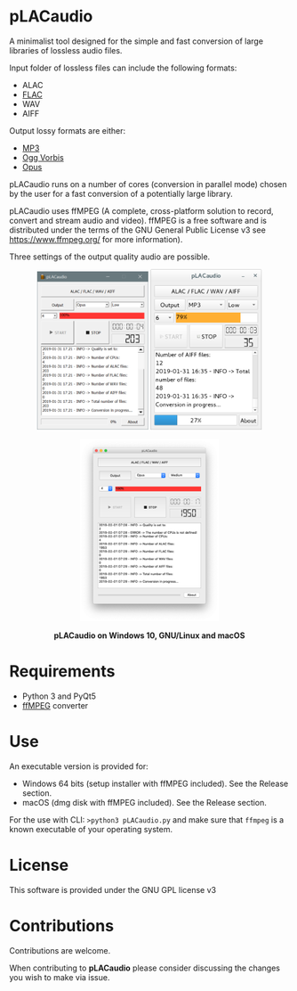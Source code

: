 # pLACaudio

A minimalist tool designed for the simple and fast conversion of large libraries of lossless audio files.

Input folder of lossless files can include the following formats:
- ALAC
- [FLAC](https://xiph.org/flac/)
- WAV
- AIFF

Output lossy formats are either:
- [MP3](http://lame.sourceforge.net/)
- [Ogg Vorbis](https://xiph.org/vorbis/)
- [Opus](http://opus-codec.org/)

pLACaudio runs on a number of cores (conversion in parallel mode) chosen by the user for a fast conversion of a potentially large library.

pLACaudio uses ffMPEG (A complete, cross-platform solution to record, convert and stream audio and video). ffMPEG is a free software and is distributed under the terms of the GNU General Public License v3 see https://www.ffmpeg.org/ for more information).

Three settings of the output quality audio are possible.

<p align="center">
  <img src="./img/Windows_win10.png" width="200"/>
  <img src="./img/Windows_linux.png" width="200"/>
</p>
<p align="center">
  <img src="./img/Windows_macOS.png" width="250"/>
</p>
<p align="center">
   <b>pLACaudio on Windows 10, GNU/Linux and macOS</b>
</p>

Requirements
============

- Python 3 and PyQt5
- [ffMPEG](https://www.ffmpeg.org) converter

Use
===

An executable version is provided for:
- Windows 64 bits (setup installer with ffMPEG included). See the Release section.
- macOS (dmg disk with ffMPEG included). See the Release section.

For the use with CLI:
`>python3 pLACaudio.py`
and make sure that `ffmpeg` is a known executable of your operating system.


License
=======

This software is provided under the GNU GPL license v3

Contributions
=============

Contributions are welcome.

When contributing to **pLACaudio** please consider discussing the changes you wish to make via issue.

